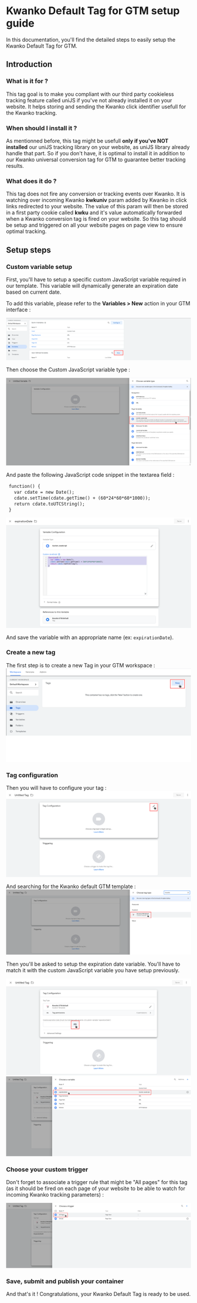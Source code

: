 # Kwanko Default Tag for GTM setup guide

In this documentation, you'll find the detailed steps to easily setup the Kwanko Default Tag for GTM.

## Introduction

### What is it for ?

This tag goal is to make you compliant with our third party cookieless tracking feature called uniJS if you've not already installed it on your website.
It helps storing and sending the Kwanko click identifier usefull for the Kwanko tracking.

### When should I install it ?

As mentionned before, this tag might be usefull **only if you've NOT installed** our uniJS tracking library on your website, as uniJS library already handle that part. So if you don't have, it is optimal to install it in addition to our Kwanko universal conversion tag for GTM to guarantee better tracking results.

### What does it do ?

This tag does not fire any conversion or tracking events over Kwanko.
It is watching over incoming Kwanko **kwkuniv** param added by Kwanko in click links redirected to your website.
The value of this param will then be stored in a first party cookie called **kwku** and it's value automatically forwarded when a Kwanko conversion tag is fired on your website.
So this tag should be setup and triggered on all your website pages on page view to ensure optimal tracking.

## Setup steps

### Custom variable setup

First, you'll have to setup a specific custom JavaScript variable required in our template. This variable will dynamically generate an expiration date based on current date.

To add this variable, please refer to the **Variables > New** action in your GTM interface :

!["Creating new custom JS variable"](assets/img/kwanko_gtm_default_customjs_var_new.png "Creating new custom JS variable")

Then choose the Custom JavaScript variable type :

!["Choose custom JS variable type"](assets/img/kwanko_gtm_default_customjs_variable_setup.png "Choose custom JS variable type")

And paste the following JavaScript code snippet in the textarea field :
```
 function() {
   var cdate = new Date();
   cdate.setTime(cdate.getTime() + (60*24*60*60*1000));
   return cdate.toUTCString();
 }
```

!["Paste JavaScript snippet"](assets/img/kwanko_gtm_default_customjs_variable_code.png "Paste JavaScript snippet")

And save the variable with an appropriate name (ex: `expirationDate`).


### Create a new tag

The first step is to create a new Tag in your GTM workspace :
!["Creating new GTM Tag"](assets/img/kwango_gtm_default_newtag.png "Creating new GTM Tag")

### Tag configuration

Then you will have to configure your tag :
!["Kwanko Tag configuration"](assets/img/kwango_gtm_default_tag_configuration.png "Kwanko Tag Configuration")

And searching for the Kwanko default GTM template :
!["Choosing Kwanko Default Tag template"](assets/img/kwanko_gtm_default_tag_configuration_template.png "Choosing Kwanko Default Tag template")

Then you'll be asked to setup the expiration date variable.
You'll have to match it with the custom JavaScript variable you have setup previously.

!["Expiration date custom variable setup"](assets/img/kwanko_gtm_default_expirationdate_matching.png "Expiration date custom variable setup")
!["Matching custom JavaScript variable"](assets/img/kwanko_gtm_default_expirationdate_matching_bis.png "Matching custom JavaScript variable")

### Choose your custom trigger

Don't forget to associate a trigger rule that might be "All pages" for this tag (as it should be fired on each page of your website to be able to watch for incoming Kwanko tracking parameters) :

!["Kwanko Default Tag triggering configuration"](assets/img/kwanko_gtm_default_trigger.png "Kwanko Default Tag triggering configuration")


### Save, submit and publish your container

And that's it !
Congratulations, your Kwanko Default Tag is ready to be used.
